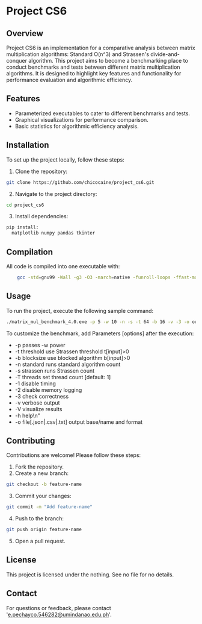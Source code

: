 # Project CS6

## Overview
Project CS6 is an implementation for a comparative analysis between matrix multiplication algorithms: Standard O(n^3) and Strassen's divide-and-conquer algorithm. This project aims to become a benchmarking place to conduct benchmarks and tests between different matrix multiplication algorithms. It is designed to highlight key features and functionality for performance evaluation and algorithmic efficiency.

## Features
- Parameterized executables to cater to different benchmarks and tests.
- Graphical visualizations for performance comparison.
- Basic statistics for algorithmic efficiency analysis.

## Installation
To set up the project locally, follow these steps:

1. Clone the repository:
  ```bash
  git clone https://github.com/chicocaine/project_cs6.git
  ```
2. Navigate to the project directory:
  ```bash
  cd project_cs6
  ```
3. Install dependencies:
  ```bash
  pip install:
    matplotlib numpy pandas tkinter
  ```

## Compilation
All code is compiled into one executable with:
```bash
    gcc -std=gnu99 -Wall -g3 -O3 -march=native -funroll-loops -ffast-math -fopenmp main.c standard.c strassen.c standard_block.c -o matrix_mul_benchmark_4.0.exe
```

## Usage
To run the project, execute the following sample command:
```bash
./matrix_mul_benchmark_4.0.exe -p 5 -w 10 -n -s -t 64 -b 16 -v -3 -o output.json
```
To customize the benchmark, add Parameters [options] after the execution:
* -p passes -w power
* -t threshold   use Strassen threshold t[input]>0
* -b blocksize   use blocked algorithm b[input]>0
* -n standard    runs standard algorithm count
* -s strassen    runs Strassen count
* -T threads     set thread count [default: 1]
* -1             disable timing
* -2             disable memory logging
* -3             check correctness
* -v             verbose output
* -V             visualize results
* -h             help\n"
* -o file[.json|.csv|.txt] output base/name and format

## Contributing
Contributions are welcome! Please follow these steps:

1. Fork the repository.
2. Create a new branch:
  ```bash
  git checkout -b feature-name
  ```
3. Commit your changes:
  ```bash
  git commit -m "Add feature-name"
  ```
4. Push to the branch:
  ```bash
  git push origin feature-name
  ```
5. Open a pull request.

## License
This project is licensed under the nothing. See no file for no details.

## Contact
For questions or feedback, please contact 'e.pechayco.546282@umindanao.edu.ph'.
